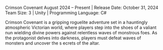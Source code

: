 Crimson Covenant
August 2024 – Present | Release Date: October 31, 2024
Team Size: 3 | Unity | Programming Language: C#

Crimson Covenant is a gripping roguelite adventure set in a hauntingly atmospheric 
Victorian world, where players step into the shoes of a valiant nun wielding
divine powers against relentless waves of monstrous foes. As the protagonist 
delves into darkness, players must defeat waves of monsters and uncover the s
ecrets of the altar.
